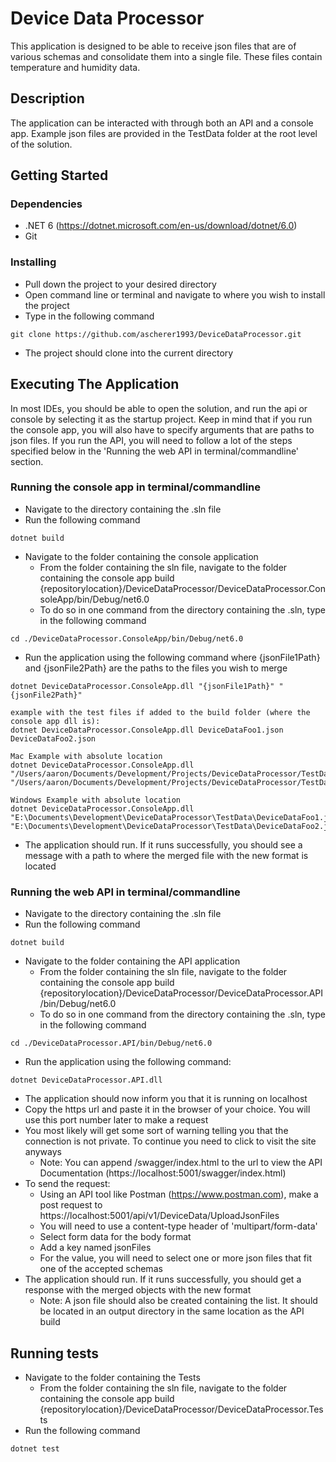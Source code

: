 # Device Data Processor

This application is designed to be able to receive json files that are of various schemas and consolidate them into a single file. These files contain temperature and humidity data.

## Description

The application can be interacted with through both an API and a console app. Example json files are provided in the TestData folder at the root level of the solution.

## Getting Started

### Dependencies

* .NET 6 (https://dotnet.microsoft.com/en-us/download/dotnet/6.0)
* Git

### Installing

* Pull down the project to your desired directory
* Open command line or terminal and navigate to where you wish to install the project
* Type in the following command
```
git clone https://github.com/ascherer1993/DeviceDataProcessor.git
```
* The project should clone into the current directory

## Executing The Application
In most IDEs, you should be able to open the solution, and run the api or console by selecting it as the startup project. Keep in mind that if you run the console app, you will also have to specify arguments that are paths to json files. If you run the API, you will need to follow a lot of the steps specified below in the 'Running the web API in terminal/commandline' section.

### Running the console app in terminal/commandline
* Navigate to the directory containing the .sln file
* Run the following command
```
dotnet build
```
* Navigate to the folder containing the console application
  * From the folder containing the sln file, navigate to the folder containing the console app build
{repositorylocation}/DeviceDataProcessor/DeviceDataProcessor.ConsoleApp/bin/Debug/net6.0
  * To do so in one command from the directory containing the .sln, type in the following command
```
cd ./DeviceDataProcessor.ConsoleApp/bin/Debug/net6.0
```
* Run the application using the following command where {jsonFile1Path} and {jsonFile2Path} are the paths to the files you wish to merge
```
dotnet DeviceDataProcessor.ConsoleApp.dll "{jsonFile1Path}" "{jsonFile2Path}"    

example with the test files if added to the build folder (where the console app dll is):
dotnet DeviceDataProcessor.ConsoleApp.dll DeviceDataFoo1.json DeviceDataFoo2.json    

Mac Example with absolute location
dotnet DeviceDataProcessor.ConsoleApp.dll "/Users/aaron/Documents/Development/Projects/DeviceDataProcessor/TestData/DeviceDataFoo1.json" "/Users/aaron/Documents/Development/Projects/DeviceDataProcessor/TestData/DeviceDataFoo2.json"   

Windows Example with absolute location
dotnet DeviceDataProcessor.ConsoleApp.dll "E:\Documents\Development\DeviceDataProcessor\TestData\DeviceDataFoo1.json" "E:\Documents\Development\DeviceDataProcessor\TestData\DeviceDataFoo2.json"
```
* The application should run. If it runs successfully, you should see a message with a path to where the merged file with the new format is located

### Running the web API in terminal/commandline
* Navigate to the directory containing the .sln file
* Run the following command
```
dotnet build
```
* Navigate to the folder containing the API application
    * From the folder containing the sln file, navigate to the folder containing the console app build
      {repositorylocation}/DeviceDataProcessor/DeviceDataProcessor.API/bin/Debug/net6.0
    * To do so in one command from the directory containing the .sln, type in the following command
```
cd ./DeviceDataProcessor.API/bin/Debug/net6.0
```
* Run the application using the following command:
```
dotnet DeviceDataProcessor.API.dll
```
* The application should now inform you that it is running on localhost
* Copy the https url and paste it in the browser of your choice. You will use this port number later to make a request
* You most likely will get some sort of warning telling you that the connection is not private. To continue you need to click to visit the site anyways
  * Note: You can append /swagger/index.html to the url to view the API Documentation (https://localhost:5001/swagger/index.html)
* To send the request:
  * Using an API tool like Postman (https://www.postman.com), make a post request to https://localhost:5001/api/v1/DeviceData/UploadJsonFiles
  * You will need to use a content-type header of 'multipart/form-data'
  * Select form data for the body format
  * Add a key named jsonFiles
  * For the value, you will need to select one or more json files that fit one of the accepted schemas
* The application should run. If it runs successfully, you should get a response with the merged objects with the new format
  * Note: A json file should also be created containing the list. It should be located in an output directory in the same location as the API build




## Running tests
* Navigate to the folder containing the Tests
  * From the folder containing the sln file, navigate to the folder containing the console app build
    {repositorylocation}/DeviceDataProcessor/DeviceDataProcessor.Tests
* Run the following command
```
dotnet test
```